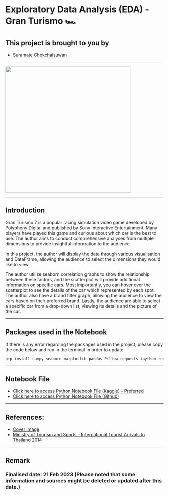# Exploratory Data Analysis (EDA) - Gran Turismo 🏎️
## This project is brought to you by 
* [Suramate Chokchaisuwan](https://github.com/sc-matthew)
---

<img src="https://wallpaperaccess.com/full/4602804.jpg" weight="800" height="400">

---
## Introduction
Gran Turismo 7 is a popular racing simulation video game developed by Polyphony Digital and published by Sony Interactive Entertainment. Many players have played this game and curious about which car is the best to use. The author aims to conduct comprehensive analyses from multiple dimensions to provide insightful information to the audience.

In this project, the author will display the data through various visualisation and DataFrame, allowing the audience to select the dimensions they would like to view. 
    
The author utilize seaborn correlation graphs to show the relationship between these factors, and the scatterplot will provide additional information on specific cars. Most importantly, you can hover over the scatterplot to see the details of the car which represented by each spot. The author also have a brand filter graph, allowing the audience to view the cars based on their preferred brand. Lastly, the audience are able to select a specific car from a drop-down list, viewing its details and the picture of the car.

---
## Packages used in the Notebook
If there is any error regarding the packages used in the project, please copy the code below and run in the terminal in order to update.

```sh
pip install numpy seaborn matplotlib pandas Pillow requests ipython regex plotly-express
```
---
## Notebook File

* [Click here to access Python Notebook File (Kaggle) - Preferred](https://www.kaggle.com/code/suramatec/6341232926-eda-gran-turismo)
* [Click here to access Python Notebook File (Github)](https://github.com/sc-matthew/Pandas_Project/blob/main/TH_Tourism_Inflation.ipynb)

---
## References:
* [Cover Image](https://www.mots.go.th/news/category/470)
* [Ministry of Tourism and Sports -  International Tourist Arrivals to Thailand 2014](https://www.mots.go.th/news/category/476)

---
## Remark
### Finalised date: 21 Feb 2023 (Please noted that some information and sources might be deleted or updated after this date.)
